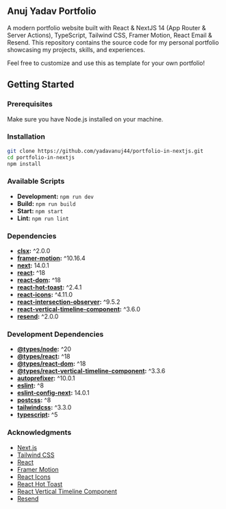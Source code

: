 ## Anuj Yadav Portfolio 

A modern portfolio website built with React & NextJS 14 (App Router & Server Actions), TypeScript, Tailwind CSS, Framer Motion, React Email & Resend. This repository contains the source code for my personal portfolio showcasing my projects, skills, and experiences.


Feel free to customize and use this as template for your own portfolio!


## Getting Started


### Prerequisites

Make sure you have Node.js installed on your machine.


### Installation

```bash
git clone https://github.com/yadavanuj44/portfolio-in-nextjs.git
cd portfolio-in-nextjs
npm install
```


### Available Scripts

- **Development:** `npm run dev`
- **Build:** `npm run build`
- **Start:** `npm start`
- **Lint:** `npm run lint`


### Dependencies

- **[clsx](https://www.npmjs.com/package/clsx):** ^2.0.0
- **[framer-motion](https://www.npmjs.com/package/framer-motion):** ^10.16.4
- **[next](https://www.npmjs.com/package/next):** 14.0.1
- **[react](https://www.npmjs.com/package/react):** ^18
- **[react-dom](https://www.npmjs.com/package/react-dom):** ^18
- **[react-hot-toast](https://www.npmjs.com/package/react-hot-toast):** ^2.4.1
- **[react-icons](https://www.npmjs.com/package/react-icons):** ^4.11.0
- **[react-intersection-observer](https://www.npmjs.com/package/react-intersection-observer):** ^9.5.2
- **[react-vertical-timeline-component](https://www.npmjs.com/package/react-vertical-timeline-component):** ^3.6.0
- **[resend](https://www.npmjs.com/package/resend):** ^2.0.0


### Development Dependencies

- **[@types/node](https://www.npmjs.com/package/@types/node):** ^20
- **[@types/react](https://www.npmjs.com/package/@types/react):** ^18
- **[@types/react-dom](https://www.npmjs.com/package/@types/react-dom):** ^18
- **[@types/react-vertical-timeline-component](https://www.npmjs.com/package/@types/react-vertical-timeline-component):** ^3.3.6
- **[autoprefixer](https://www.npmjs.com/package/autoprefixer):** ^10.0.1
- **[eslint](https://www.npmjs.com/package/eslint):** ^8
- **[eslint-config-next](https://www.npmjs.com/package/eslint-config-next):** 14.0.1
- **[postcss](https://www.npmjs.com/package/postcss):** ^8
- **[tailwindcss](https://www.npmjs.com/package/tailwindcss):** ^3.3.0
- **[typescript](https://www.npmjs.com/package/typescript):** ^5


### Acknowledgments

- [Next.js](https://nextjs.org/)
- [Tailwind CSS](https://tailwindcss.com/)
- [React](https://reactjs.org/)
- [Framer Motion](https://www.framer.com/motion/)
- [React Icons](https://react-icons.github.io/react-icons/)
- [React Hot Toast](https://react-hot-toast.com/)
- [React Vertical Timeline Component](https://stephane-monnot.github.io/react-vertical-timeline/)
- [Resend](https://www.npmjs.com/package/resend)
